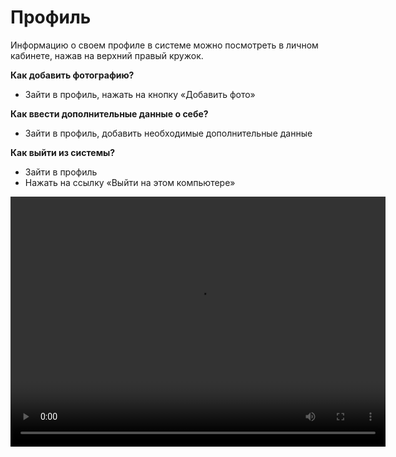 # Профиль

Информацию о своем профиле в системе можно посмотреть в личном кабинете, нажав на верхний правый кружок. 

**Как добавить фотографию?**

- Зайти в профиль, нажать на кнопку «Добавить фото»

**Как ввести дополнительные данные о себе?**

- Зайти в профиль, добавить необходимые дополнительные данные

**Как выйти из системы?**

- Зайти в профиль
- Нажать на ссылку «Выйти на этом компьютере»


<video width="600" height="400" controls=true src="https://s3-eu-west-1.amazonaws.com/edu-prod/video/help_videos/13.mp4" type="video/mp4" />
